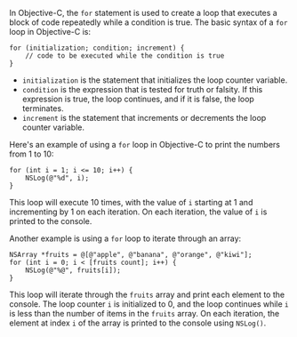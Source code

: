 In Objective-C, the `for` statement is used to create a loop that executes a block of code repeatedly while a condition is true. The basic syntax of a `for` loop in Objective-C is:

```
for (initialization; condition; increment) {
    // code to be executed while the condition is true
}
```

- `initialization` is the statement that initializes the loop counter variable.
- `condition` is the expression that is tested for truth or falsity. If this expression is true, the loop continues, and if it is false, the loop terminates.
- `increment` is the statement that increments or decrements the loop counter variable.

Here's an example of using a `for` loop in Objective-C to print the numbers from 1 to 10:

```
for (int i = 1; i <= 10; i++) {
    NSLog(@"%d", i);
}
```

This loop will execute 10 times, with the value of `i` starting at 1 and incrementing by 1 on each iteration. On each iteration, the value of `i` is printed to the console.

Another example is using a `for` loop to iterate through an array:

```
NSArray *fruits = @[@"apple", @"banana", @"orange", @"kiwi"];
for (int i = 0; i < [fruits count]; i++) {
    NSLog(@"%@", fruits[i]);
}
```

This loop will iterate through the `fruits` array and print each element to the console. The loop counter `i` is initialized to 0, and the loop continues while `i` is less than the number of items in the `fruits` array. On each iteration, the element at index `i` of the array is printed to the console using `NSLog()`.